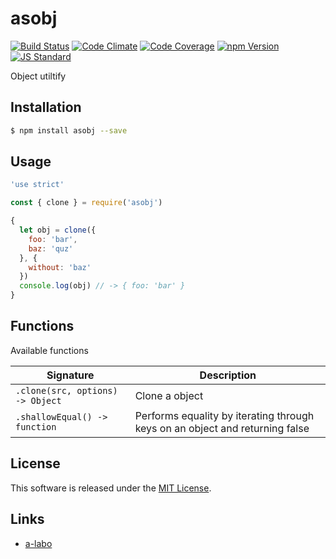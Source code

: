 asobj
==========

<!---
This file is generated by ape-tmpl. Do not update manually.
--->

<!-- Badge Start -->
<a name="badges"></a>

[![Build Status][bd_travis_shield_url]][bd_travis_url]
[![Code Climate][bd_codeclimate_shield_url]][bd_codeclimate_url]
[![Code Coverage][bd_codeclimate_coverage_shield_url]][bd_codeclimate_url]
[![npm Version][bd_npm_shield_url]][bd_npm_url]
[![JS Standard][bd_standard_shield_url]][bd_standard_url]

[bd_repo_url]: https://github.com/a-labo/asobj
[bd_travis_url]: http://travis-ci.org/a-labo/asobj
[bd_travis_shield_url]: http://img.shields.io/travis/a-labo/asobj.svg?style=flat
[bd_travis_com_url]: http://travis-ci.com/a-labo/asobj
[bd_travis_com_shield_url]: https://api.travis-ci.com/a-labo/asobj.svg?token=
[bd_license_url]: https://github.com/a-labo/asobj/blob/master/LICENSE
[bd_codeclimate_url]: http://codeclimate.com/github/a-labo/asobj
[bd_codeclimate_shield_url]: http://img.shields.io/codeclimate/github/a-labo/asobj.svg?style=flat
[bd_codeclimate_coverage_shield_url]: http://img.shields.io/codeclimate/coverage/github/a-labo/asobj.svg?style=flat
[bd_gemnasium_url]: https://gemnasium.com/a-labo/asobj
[bd_gemnasium_shield_url]: https://gemnasium.com/a-labo/asobj.svg
[bd_npm_url]: http://www.npmjs.org/package/asobj
[bd_npm_shield_url]: http://img.shields.io/npm/v/asobj.svg?style=flat
[bd_standard_url]: http://standardjs.com/
[bd_standard_shield_url]: https://img.shields.io/badge/code%20style-standard-brightgreen.svg

<!-- Badge End -->


<!-- Description Start -->
<a name="description"></a>

Object utiltify

<!-- Description End -->


<!-- Overview Start -->
<a name="overview"></a>



<!-- Overview End -->


<!-- Sections Start -->
<a name="sections"></a>

<!-- Section from "doc/guides/01.Installation.md.hbs" Start -->

<a name="section-doc-guides-01-installation-md"></a>

Installation
-----

```bash
$ npm install asobj --save
```


<!-- Section from "doc/guides/01.Installation.md.hbs" End -->

<!-- Section from "doc/guides/02.Usage.md.hbs" Start -->

<a name="section-doc-guides-02-usage-md"></a>

Usage
---------

```javascript
'use strict'

const { clone } = require('asobj')

{
  let obj = clone({
    foo: 'bar',
    baz: 'quz'
  }, {
    without: 'baz'
  })
  console.log(obj) // -> { foo: 'bar' }
}

```


<!-- Section from "doc/guides/02.Usage.md.hbs" End -->

<!-- Section from "doc/guides/03.Functions.md.hbs" Start -->

<a name="section-doc-guides-03-functions-md"></a>

Functions
---------

Available functions

| Signature | Description |
| ---- | ----------- |
| `.clone(src, options) -> Object` | Clone a object |
| `.shallowEqual() -> function` | Performs equality by iterating through keys on an object and returning false |


<!-- Section from "doc/guides/03.Functions.md.hbs" End -->


<!-- Sections Start -->


<!-- LICENSE Start -->
<a name="license"></a>

License
-------
This software is released under the [MIT License](https://github.com/a-labo/asobj/blob/master/LICENSE).

<!-- LICENSE End -->


<!-- Links Start -->
<a name="links"></a>

Links
------

+ [a-labo][a_labo_url]

[a_labo_url]: https://github.com/a-labo

<!-- Links End -->
